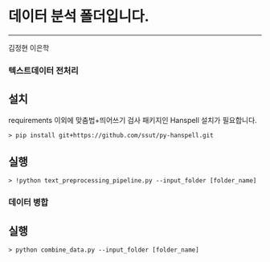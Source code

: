 # 데이터 분석 폴더입니다.
***
김정현
이은학


### 텍스트데이터 전처리

## 설치
requirements 이외에 맞춤법+띄어쓰기 검사 패키지인 Hanspell 설치가 필요합니다.
```
> pip install git+https://github.com/ssut/py-hanspell.git
```

## 실행
```
> !python text_preprocessing_pipeline.py --input_folder [folder_name]
```

### 데이터 병합

## 실행
```
> python combine_data.py --input_folder [folder_name]
```
